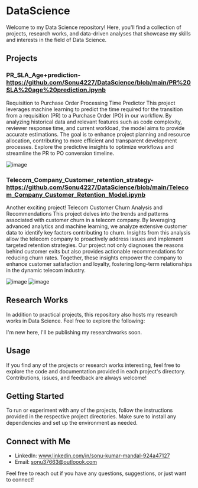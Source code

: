 # DataScience
Welcome to my Data Science repository! Here, you'll find a collection of projects, research works, and data-driven analyses that showcase my skills and interests in the field of Data Science.

## Projects

### PR_SLA_Age+prediction-https://github.com/Sonu4227/DataScience/blob/main/PR%20SLA%20age%20prediction.ipynb
Requisition to Purchase Order Processing Time Predictor
This project leverages machine learning to predict the time required for the transition from a requisition (PR) to a Purchase Order (PO) in our workflow. By analyzing historical data and relevant features such as code complexity, reviewer response time, and current workload, the model aims to provide accurate estimations. The goal is to enhance project planning and resource allocation, contributing to more efficient and transparent development processes. Explore the predictive insights to optimize workflows and streamline the PR to PO conversion timeline.

![image](https://github.com/Sonu4227/DataScience/assets/136752431/f9bafbb1-59ee-4f8c-81d1-c09dcf97737a)


### Telecom_Company_Customer_retention_strategy-https://github.com/Sonu4227/DataScience/blob/main/Telecom_Company_Customer_Retention_Model.ipynb
Another exciting project! 
Telecom Customer Churn Analysis and Recommendations
This project delves into the trends and patterns associated with customer churn in a telecom company. By leveraging advanced analytics and machine learning, we analyze extensive customer data to identify key factors contributing to churn. Insights from this analysis allow the telecom company to proactively address issues and implement targeted retention strategies. Our project not only diagnoses the reasons behind customer exits but also provides actionable recommendations for reducing churn rates. Together, these insights empower the company to enhance customer satisfaction and loyalty, fostering long-term relationships in the dynamic telecom industry.

![image](https://github.com/Sonu4227/DataScience/assets/136752431/45f4482c-fcb1-43b3-a902-bd57cf8611d9)
![image](https://github.com/Sonu4227/DataScience/assets/136752431/ba2daadd-346b-48d5-9f73-7083ac523574)


## Research Works

In addition to practical projects, this repository also hosts my research works in Data Science. Feel free to explore the following:

I'm new here, I'll be publishing my researchworks soon.

## Usage

If you find any of the projects or research works interesting, feel free to explore the code and documentation provided in each project's directory. Contributions, issues, and feedback are always welcome!

## Getting Started

To run or experiment with any of the projects, follow the instructions provided in the respective project directories. Make sure to install any dependencies and set up the environment as needed.


## Connect with Me

- LinkedIn: www.linkedin.com/in/sonu-kumar-mandal-924a47127
- Email: sonu37663@outloook.com

Feel free to reach out if you have any questions, suggestions, or just want to connect! 
